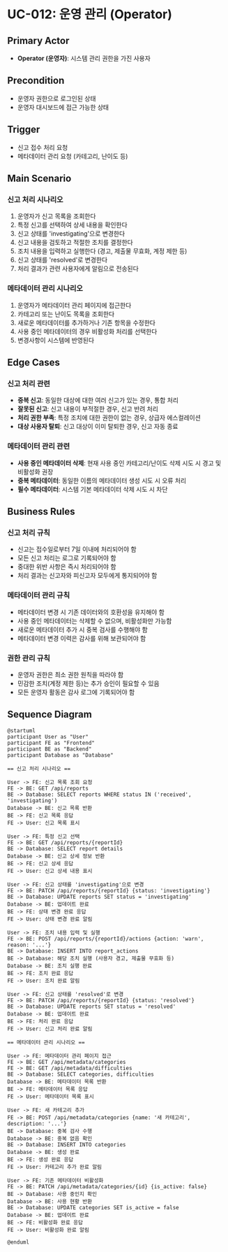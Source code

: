 # UC-012: 운영 관리 (Operator)

## Primary Actor
- **Operator (운영자)**: 시스템 관리 권한을 가진 사용자

## Precondition
- 운영자 권한으로 로그인된 상태
- 운영자 대시보드에 접근 가능한 상태

## Trigger
- 신고 접수 처리 요청
- 메타데이터 관리 요청 (카테고리, 난이도 등)

## Main Scenario

### 신고 처리 시나리오
1. 운영자가 신고 목록을 조회한다
2. 특정 신고를 선택하여 상세 내용을 확인한다
3. 신고 상태를 'investigating'으로 변경한다
4. 신고 내용을 검토하고 적절한 조치를 결정한다
5. 조치 내용을 입력하고 실행한다 (경고, 제출물 무효화, 계정 제한 등)
6. 신고 상태를 'resolved'로 변경한다
7. 처리 결과가 관련 사용자에게 알림으로 전송된다

### 메타데이터 관리 시나리오
1. 운영자가 메타데이터 관리 페이지에 접근한다
2. 카테고리 또는 난이도 목록을 조회한다
3. 새로운 메타데이터를 추가하거나 기존 항목을 수정한다
4. 사용 중인 메타데이터의 경우 비활성화 처리를 선택한다
5. 변경사항이 시스템에 반영된다

## Edge Cases

### 신고 처리 관련
- **중복 신고**: 동일한 대상에 대한 여러 신고가 있는 경우, 통합 처리
- **잘못된 신고**: 신고 내용이 부적절한 경우, 신고 반려 처리
- **처리 권한 부족**: 특정 조치에 대한 권한이 없는 경우, 상급자 에스컬레이션
- **대상 사용자 탈퇴**: 신고 대상이 이미 탈퇴한 경우, 신고 자동 종료

### 메타데이터 관리 관련
- **사용 중인 메타데이터 삭제**: 현재 사용 중인 카테고리/난이도 삭제 시도 시 경고 및 비활성화 권장
- **중복 메타데이터**: 동일한 이름의 메타데이터 생성 시도 시 오류 처리
- **필수 메타데이터**: 시스템 기본 메타데이터 삭제 시도 시 차단

## Business Rules

### 신고 처리 규칙
- 신고는 접수일로부터 7일 이내에 처리되어야 함
- 모든 신고 처리는 로그로 기록되어야 함
- 중대한 위반 사항은 즉시 처리되어야 함
- 처리 결과는 신고자와 피신고자 모두에게 통지되어야 함

### 메타데이터 관리 규칙
- 메타데이터 변경 시 기존 데이터와의 호환성을 유지해야 함
- 사용 중인 메타데이터는 삭제할 수 없으며, 비활성화만 가능함
- 새로운 메타데이터 추가 시 중복 검사를 수행해야 함
- 메타데이터 변경 이력은 감사를 위해 보관되어야 함

### 권한 관리 규칙
- 운영자 권한은 최소 권한 원칙을 따라야 함
- 민감한 조치(계정 제한 등)는 추가 승인이 필요할 수 있음
- 모든 운영자 활동은 감사 로그에 기록되어야 함

## Sequence Diagram

```plantuml
@startuml
participant User as "User"
participant FE as "Frontend"
participant BE as "Backend"
participant Database as "Database"

== 신고 처리 시나리오 ==

User -> FE: 신고 목록 조회 요청
FE -> BE: GET /api/reports
BE -> Database: SELECT reports WHERE status IN ('received', 'investigating')
Database -> BE: 신고 목록 반환
BE -> FE: 신고 목록 응답
FE -> User: 신고 목록 표시

User -> FE: 특정 신고 선택
FE -> BE: GET /api/reports/{reportId}
BE -> Database: SELECT report details
Database -> BE: 신고 상세 정보 반환
BE -> FE: 신고 상세 응답
FE -> User: 신고 상세 내용 표시

User -> FE: 신고 상태를 'investigating'으로 변경
FE -> BE: PATCH /api/reports/{reportId} {status: 'investigating'}
BE -> Database: UPDATE reports SET status = 'investigating'
Database -> BE: 업데이트 완료
BE -> FE: 상태 변경 완료 응답
FE -> User: 상태 변경 완료 알림

User -> FE: 조치 내용 입력 및 실행
FE -> BE: POST /api/reports/{reportId}/actions {action: 'warn', reason: '...'}
BE -> Database: INSERT INTO report_actions
BE -> Database: 해당 조치 실행 (사용자 경고, 제출물 무효화 등)
Database -> BE: 조치 실행 완료
BE -> FE: 조치 완료 응답
FE -> User: 조치 완료 알림

User -> FE: 신고 상태를 'resolved'로 변경
FE -> BE: PATCH /api/reports/{reportId} {status: 'resolved'}
BE -> Database: UPDATE reports SET status = 'resolved'
Database -> BE: 업데이트 완료
BE -> FE: 처리 완료 응답
FE -> User: 신고 처리 완료 알림

== 메타데이터 관리 시나리오 ==

User -> FE: 메타데이터 관리 페이지 접근
FE -> BE: GET /api/metadata/categories
FE -> BE: GET /api/metadata/difficulties
BE -> Database: SELECT categories, difficulties
Database -> BE: 메타데이터 목록 반환
BE -> FE: 메타데이터 목록 응답
FE -> User: 메타데이터 목록 표시

User -> FE: 새 카테고리 추가
FE -> BE: POST /api/metadata/categories {name: '새 카테고리', description: '...'}
BE -> Database: 중복 검사 수행
Database -> BE: 중복 없음 확인
BE -> Database: INSERT INTO categories
Database -> BE: 생성 완료
BE -> FE: 생성 완료 응답
FE -> User: 카테고리 추가 완료 알림

User -> FE: 기존 메타데이터 비활성화
FE -> BE: PATCH /api/metadata/categories/{id} {is_active: false}
BE -> Database: 사용 중인지 확인
Database -> BE: 사용 현황 반환
BE -> Database: UPDATE categories SET is_active = false
Database -> BE: 업데이트 완료
BE -> FE: 비활성화 완료 응답
FE -> User: 비활성화 완료 알림

@enduml
```
